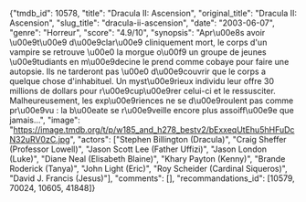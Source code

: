 {"tmdb_id": 10578, "title": "Dracula II: Ascension", "original_title": "Dracula II: Ascension", "slug_title": "dracula-ii-ascension", "date": "2003-06-07", "genre": "Horreur", "score": "4.9/10", "synopsis": "Apr\u00e8s avoir \u00e9t\u00e9 d\u00e9clar\u00e9 cliniquement mort, le corps d'un vampire se retrouve \u00e0 la morgue o\u00f9 un groupe de jeunes \u00e9tudiants en m\u00e9decine le prend comme cobaye pour faire une autopsie. Ils ne tarderont pas \u00e0 d\u00e9couvrir que le corps a quelque chose d'inhabituel. Un myst\u00e9rieux individu leur offre 30 millions de dollars pour r\u00e9cup\u00e9rer celui-ci et le ressusciter. Malheureusement, les exp\u00e9riences ne se d\u00e9roulent pas comme pr\u00e9vu : la b\u00eate se r\u00e9veille encore plus assoiff\u00e9e que jamais...", "image": "https://image.tmdb.org/t/p/w185_and_h278_bestv2/bExxeqUtEhu5hHFuDcN32uRV0zC.jpg", "actors": ["Stephen Billington (Dracula)", "Craig Sheffer (Professor Lowell)", "Jason Scott Lee (Father Uffizi)", "Jason London (Luke)", "Diane Neal (Elisabeth Blaine)", "Khary Payton (Kenny)", "Brande Roderick (Tanya)", "John Light (Eric)", "Roy Scheider (Cardinal Siqueros)", "David J. Francis (Jesus)"], "comments": [], "recommandations_id": [10579, 70024, 10605, 41848]}